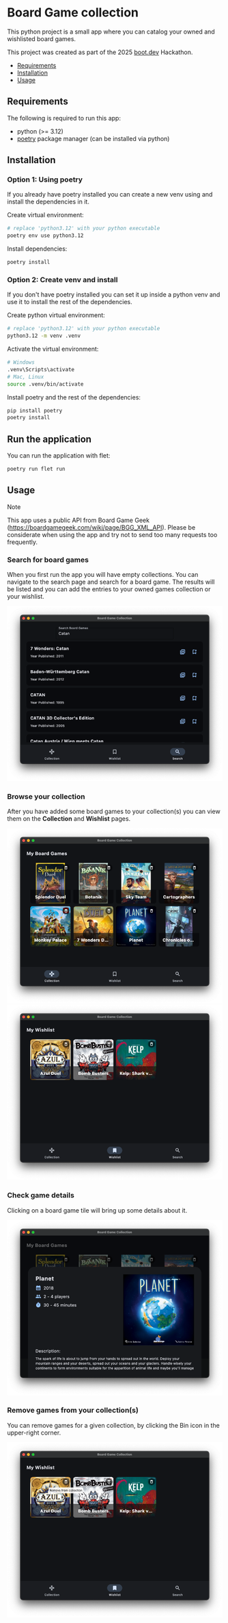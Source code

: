# Board Game collection

This python project is a small app where you can catalog your owned and wishlisted board games.

This project was created as part of the 2025 [boot.dev](https://boot.dev) Hackathon.

- [Requirements](#requirements)
- [Installation](#installation)
- [Usage](#usage)

## Requirements

The following is required to run this app:

- python (>= 3.12)
- [poetry](https://python-poetry.org/) package manager (can be installed via python)


## Installation

### Option 1: Using poetry

If you already have poetry installed you can create a new venv using and install the dependencies in it.

Create virtual environment:

```sh
# replace 'python3.12' with your python executable
poetry env use python3.12
```

Install dependencies:

```sh
poetry install
```

### Option 2: Create venv and install

If you don't have poetry installed you can set it up inside a python venv and use it to install the rest of the dependencies.

Create python virtual environment:

```sh
# replace 'python3.12' with your python executable
python3.12 -m venv .venv
```

Activate the virtual environment:

```sh
# Windows
.venv\Scripts\activate
# Mac, Linux
source .venv/bin/activate
```

Install poetry and the rest of the dependencies:

```sh
pip install poetry
poetry install
```

## Run the application

You can run the application with flet:

```py
poetry run flet run
```

## Usage

> [!NOTE]
> This app uses a public API from Board Game Geek (https://boardgamegeek.com/wiki/page/BGG_XML_API). Please be considerate when using the app and try not to send too many requests too frequently.

### Search for board games

When you first run the app you will have empty collections. You can navigate to the search page and search for a board game. The results will be listed and you can add the entries to your owned games collection or your wishlist.

![search page](./docs/search.png)

### Browse your collection

After you have added some board games to your collection(s) you can view them on the **Collection** and **Wishlist** pages.

![collection page](./docs/owned_games.png)
![wishlist page](./docs/wishlist.png)

### Check game details

Clicking on a board game tile will bring up some details about it.

![board game details](./docs/details.png)

### Remove games from your collection(s)

You can remove games for a given collection, by clicking the Bin icon in the upper-right corner.

![remove game](./docs/remove.png)
